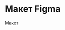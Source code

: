 <h1>Макет Figma</h1>
<a href="https://www.figma.com/design/BlSGZEoYMSMreTm3tG8ln6/Untitled?node-id=1-4&t=988jE4C2kcWzh3wW-1">Макет</a>
